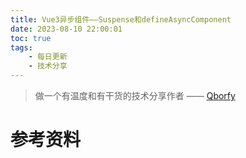 ```yaml
---
title: Vue3异步组件——Suspense和defineAsyncComponent
date: 2023-08-10 22:00:01
toc: true
tags:
    - 每日更新
    - 技术分享
---
```



> 做一个有温度和有干货的技术分享作者 —— [Qborfy](https://qborfy.com)


# 参考资料

